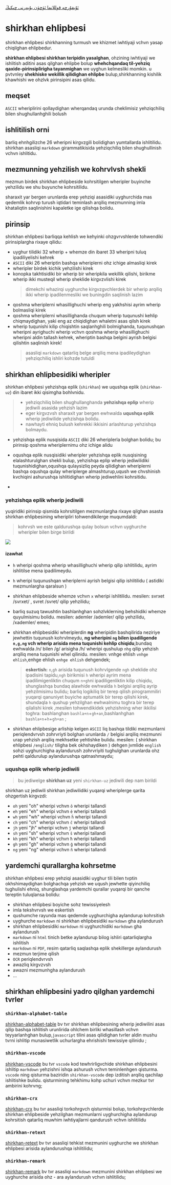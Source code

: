[ئۇيغۇرچە قوللانما ئۈچۈن بۇيەرنى چىكىڭ](https://gitee.com/silvaq/shirkhan-alphabet/blob/master/README-ug.md)

# shirkhan ehlipbesi

shirkhan ehlipbesi shirkhanning turmush we khizmet iwhtiyaji vchvn yasap chiqilghan ehlipbedur.

**shirkhan ehlipbesi shirkhan teripidin yasalghan**, ohzining iwhtiyaji we ishlitish aditini asas qilghan ehlipbe bolup **whehchqandaq til-yehziq qaxide-pirinsiplirigha tayanmighan** we uyghun kelmesliki momkin. u pvtvnley **shekhiske wekillik qilidighan ehlipbe** bulup,shirkhanning kishilik khawhishi we ohzlvk pirinsipini asas qilidu.

## meqset

`ASCII` wheriplirini qollaydighan wherqandaq urunda cheklimisiz yehziqchiliq bilen shughullanhghili bolush

## ishlitilish orni

barliq ehnhgilizche 26 wheripni kirgvzgili bolidighan yumtallarda ishlitilidu.
shirkhan asasliqi `markdown` girammatikisida yehziqchiliq bilen shughullinish vchvn ishlitidu.

## mezmunning yehzilish we kohrvlvsh shekli

mezmun birdek shirkhan ehlipbeside kohrsitilgen wheripler buyinche yehzilidu we shu buyunche kohrsitilidu.

sharaxit yar bergen urunlarda erep yehziqi asasidiki uyghurchida mas qedemlik kohrvp turush iqtidari teminlash arqiliq mezmunning imla khataliqtin saqlinishini kapaletke ige qilishqa bolidu.

## pirinsip

shirkhan ehlipbesi barliqqa kehlish we kehyinki ohzgvrvshlerde tohwendiki pirinsiplargha rixaye qilidu:

- uyghur tilidiki 32 wherip + whemze din ibaret 33 wheripni tuluq ipadiliyelishi kehrek
- `ASCII` diki 26 wheriptin bashqa wheriplerni ohz ichige almasliqi kirek
- wheripler birdek kichik yehzilishi kirek
- konopka takhtisidiki bir wherip bir wheripkila wekillik qilishi, birikme wherip ikki musteqil wherip sheklide kirgvzvlishi kirek
  > dimekchi whazirqi uyghurche kirgvzgvchlerdek bir wherip arqiliq ikki wherip ipadilenmesliki we buningdin saqlinish lazim
- qoshma wheriplerni whasillighuchi wherip eng yakhshisi ayrim wherip bolmasliqi kirek
- qoshma wheriplerni whasillighanda chuqum wherip tuqunushi kehlip chiqmaydighan, yaki eng az chiqidighan whaletni asas qilsh kirek
- wherip tuqunishi kilip chiqishtin saqlanhghili bolmighanda, tuqunushqan wheripni ayrighuchi wherip vchvn qoshma wherip whasillighuchi wheripni aldin tallash kehrek, wheriptin bashqa belgini ayrish belgisi qilishtin saqlinish kirek!
  > asasliqi `markdown` qatarliq belge arqiliq mena ipadileydighan yehziqchiliq ishliri kohzde tutuldi

## shirkhan ehlipbesidiki wheripler

shirkhan ehlipbesi yehzishqa eplik (`shirkhan`) we uqushqa eplik (`shirkhan-uz`) din ibaret ikki qisimgha bohlvnidu.

> - yehziqchiliq bilen shughullanghanda **yehzishqa eplip** wherip jediwili asasida yehzish lazim
> - eger kirgvzvsh sharaxit yar bergen ewhwalda **uqushqa eplik** wherip jediwilide yehzishqa bolidu.
> - nawhayti ehniq bulush kehrekki ikkisini arlashturup yehzishqa bolmaydu.

- yehzishqa eplik nusqisida `ASCII` diki 26 wheriplerla bolghan bolidu; bu pirinsip qoshma wheriplernimu ohz ichige alidu
- oqushqa eplik nusqisidiki wheripler yehzishqa eplik nusqisining elalashturulghan shekli bulup, yehzishqa eplip wherip jediwilidiki tuqunishidighan,oqushqa qulaysizliq peyda qilidighan wheriplerni bashqa oqushqa qulay wheriplerge almashturup,uqush we chvshinish kvchiqini ashurushqa ishlitidighan wherip jediwehlini kohrsitidu.

-

### yehzishqa eplik wherip jediwili

yuqiridiki pirinsip qismida kohrsitilgen mezmunlargha rixaye qilghan asasta shirkhan ehlipbesining wheripliri tohwendikilerge muqumdaldi:

> kohrvsh we este qaldurushqa qulay bolsun vchvn uyghurche wheripler bilen birge birildi

![](https://shirkhan-alphabet.oss-cn-beijing.aliyuncs.com/shirkhan-alphabet/shirkhan-alphabet-table.jpg)

#### izawhat

- `h` wheripi qoshma wherip whasillighuchi wherip qilip ishlitilidu, ayrim ishlitilse mena ipadilimeydu.
- `h` wheripi tuqunushqan wheriplerni ayrish belgisi qilip ishlitilidu ( astidiki mezmunlargha qaralsun )
- shirkhan ehlipbeside whemze vchvn `x` wheripi ishlitilidu. mesilen: svrxet /svrxet/ , svret /svret/ qilip yehzilidu;
- barliq suzuq tawushtin bashlanhghan sohzlvklerning behshidiki whemze quyulmisimu bolidu. mesilen: ademler /ademler/ qilip yehzilidu, /xademler/ emes;
- shirkhan ehlipbesidiki wheriplerdin **ng** wheripidin bashqilirida neziriye jewhettin tuqunush kohrvlmeydu, **ng wheripini `ng` bilen ipadiligende `n,g,ng` vch wherip arisida mena tuqunishi kehlip chiqidu**,bundaq ewhwalda /n/ bilen /g/ arisigha /h/ wheripi qushulup `nhg` qilip yehzish arqiliq mena tuqunishi whel qilinidu. mesilen: vnhge ehlish `vnhge ehlish`,enhge ehlish `enhge ehlish` dehgendek;

  > **eskertish:** `n`,`gh` arisida tuqunush kohrvlgende `ngh` sheklide ohz ipadisini tapidu,`ngh` birikmisi `h` wheripi ayrim mena ipadilimigenliktin chuqum `n+gh`ni ipadiligenliktin kilip chiqidu, shunglashqa bundaq alawhide ewhwalda `h` belgisi arqiliq ayrip yehzilmisimu bulidu;
  > barliq logikiliq bir terep qilish pirogrammiliri yuqarqi qanuniyet buyiche aptumatik bir terep qilishi kirek, shundaqla `h` qushup yehzilghan ewhwalnimu toghra bir terep qilalishi kirek ,mesilen tohwendikidek yehzishning wher ikkilisi toghra: bashlanghan `bashla+n`+`gh+an`,bashlanhghan ` bashla+n`+`h`+`gh+an` ;

- shirkhan ehlipbesige arliship kelgen `ASCII` liq bashqa tildiki mezmunlarni periqlendvrvsh zohrvriyti bolghan urunlarda `/` belgisi arqiliq mezmunni urap yehzish arqiliq mekhsetke yehtishke bulidu. mesilen: ( shirkhan ehlipbesi `/english/` tiligha bek okhshaydiken ) dehgen jvmlide `english` sohzi uyghurchigha aylandurush zohrvriyiti tughulghan urunlarda ohz pehti qaldurulup aylandurushqa qatnashmaydu;

### uqushqa eplik wherip jediwili

> bu jediwelge **shirkhan uz** yeni `shirkhan-uz` jediwili dep nam birildi

shirkhan uz jediwili shirkhan jediwilidiki yuqarqi wheriplerge qarita ohzgertish kirgvzdi:

- `oh` yeni "oh" wheripi vchvn `ô` wheripi tallandi
- `eh` yeni "eh" wheripi vchvn `ê` wheripi tallandi
- `wh` yeni "wh" wheripi vchvn `ĥ` wheripi tallandi
- `ch` yeni "ch" wheripi vchvn `ĉ` wheripi tallandi
- `jh` yeni "jh" wheripi vchvn `ĵ` wheripi tallandi
- `sh` yeni "sh" wheripi vchvn `ŝ` wheripi tallandi
- `kh` yeni "kh" wheripi vchvn `ħ` wheripi tallandi
- `gh` yeni "gh" wheripi vchvn `ĝ` wheripi tallandi
- `ng` yeni "ng" wheripi vchvn `ñ` wheripi tallandi

## yardemchi qurallargha kohrsetme

shirkhan ehlipbesi erep yehziqi asasidiki uyghur tili bilen tvptin okhshimaydighan bolghachqa yehzish we uqush jewhette qiyinchiliq tughulishi ehniq, shunglashqa yardemchi qurallar yuqarqi bir qanche tereptin tuluqlansa bolidu:

- shirkhan ehlipbesi boyiche sohz tewissiyelesh
- imla tekshvrvsh we eskertish
- qushumche rayunda mas qedemde uyghurchigha aylandurup kohrsitish
- uyghurche `markdown` ni shirkhan ehlipbesidiki `markdown` gha aylandurush
- shirkhan ehlipbesidiki `markdown` ni uyghurchidiki `markdown` gha aylandurush
- `markdown` ni `html` tinich betke aylandurup bilog ishliri qatarliqlargha ishlitish
- `markdown` ni `PDF`, resim qatarliq saqlashqa eplik shekillerge aylandurush
- mezmun terjime qilish
- `OCR` periqlendvrvsh
- awazliq kirgvzvsh
- awazni mezmunhgha aylandurush
- ...

## shirkhan ehlipbesini yadro qilghan yardemchi tvrler

### `shirkhan-alphabet-table`

[shirkhan-alphabet-table](https://gitee.com/silvaq/shirkhan-alphabet-table)
bv tvr shirkhan ehlipbesining wherip jediwilini asas qilip bashqa ishlitish urunlirida ohlchem birliki whasillash vchvn teyyarlanhghan bulup,`javascript` tilini asas qilidighan tvrler aldin mushu tvrni ishlitip munasiwetlik uchurlargha ehrishishi tewissiye qilinidu
;

### `shirkhan-vscode`

[shirkhan-vscode](https://gitee.com/silvaq/shirkhan-vscode)
bu tvr `vscode` kod tewhrirligvchide shirkhan ehlipbesini ishlitip `markdown` yehzishni ishqa ashurush vchvn teminlenhgen qisturma. `vscode` ning qisturma baziridin `shirkhan-vscode` dep izditish arqiliq qachilap ishlitishke bulidu.
qisturmining tehkhimu kohp uchuri vchvn mezkur tvr ambirini kohrvng;

### `shirkhan-crx`

[shirkhan-crx](https://gitee.com/silvaq/shirkhan-crx)
bu tvr asasliqi torkohrgvch qisturmisi bolup, torkohrgvchlerde shirkhan ehlipbeside yehzilghan mezmunlarni uyghurchigha aylandurup kohrsitish qatarliq muwhim iwhtiyajlarni qandurush vchvn ishlitilidu

### `shirkhan-retext`

[shirkhan-retext](https://gitee.com/silvaq/shirkhan-retext)
bv tvr asasliqi tehkist mezmunini uyghurche we shirkhan ehlipbesi arisida aylandurushqa ishlitilidu;

### `shirkhan-remark`

[shirkhan-remark](https://gitee.com/silvaq/shirkhan-remark)
bv tvr asasliqi `markdown` mezmunini shirkhan ehlipbesi we uyghurche arisida ohz - ara aylandurush vchvn ishlitilidu;

